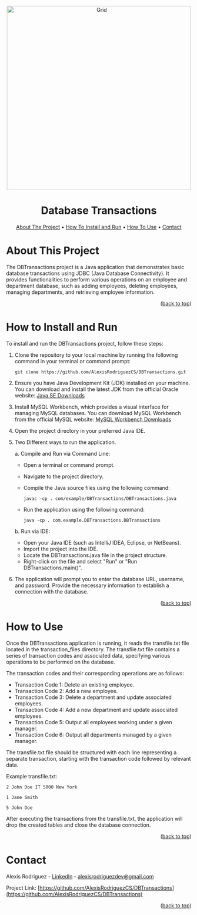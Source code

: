 <a name="readme-top"></a>

<p align="center">
  <img src="https://raw.githubusercontent.com/AlexisRodriguezCS/DBTransactions/master/images/HD.jpg" alt="Grid" style="display:block;margin:auto;" height="500">
</p>
<h1 align="center">Database Transactions</h1>

<!-- TABLE OF CONTENTS -->
<p align="center">
  <a href="#about">About The Project</a> •
  <a href="#install">How To Install and Run</a> •
  <a href="#use">How To Use</a> •
  <a href="#contact">Contact</a>
</p>

<!-- ABOUT -->

<a name="about"></a>

# About This Project

The DBTransactions project is a Java application that demonstrates basic database transactions using JDBC (Java Database Connectivity). It provides functionalities to perform various operations on an employee and department database, such as adding employees, deleting employees, managing departments, and retrieving employee information.

<p align="right">(<a href="#readme-top">back to top</a>)</p>

<a name="install"></a>

<!-- HOW TO INSTALL AND RUN -->

# How to Install and Run

To install and run the DBTransactions project, follow these steps:

1. Clone the repository to your local machine by running the following command in your terminal or command prompt:

   `git clone https://github.com/AlexisRodriguezCS/DBTransactions.git`

2. Ensure you have Java Development Kit (JDK) installed on your machine. You can download and install the latest JDK from the official Oracle website: [Java SE Downloads](https://www.oracle.com/java/technologies/downloads/#java11)

3. Install MySQL Workbench, which provides a visual interface for managing MySQL databases. You can download MySQL Workbench from the official MySQL website: [MySQL Workbench Downloads](https://dev.mysql.com/downloads/workbench/)

4. Open the project directory in your preferred Java IDE.

5. Two Different ways to run the application.

   a. Compile and Run via Command Line:

   - Open a terminal or command prompt.
   - Navigate to the project directory.
   - Compile the Java source files using the following command:

     `javac -cp . com/example/DBTransactions/DBTransactions.java`

   - Run the application using the following command:

     `java -cp . com.example.DBTransactions.DBTransactions`

   b. Run via IDE:

   - Open your Java IDE (such as IntelliJ IDEA, Eclipse, or NetBeans).
   - Import the project into the IDE.
   - Locate the DBTransactions.java file in the project structure.
   - Right-click on the file and select "Run" or "Run DBTransactions.main()".

6. The application will prompt you to enter the database URL, username, and password. Provide the necessary information to establish a connection with the database.

<p align="right">(<a href="#readme-top">back to top</a>)</p>

<a name="use"></a>

<!-- HOW TO USE -->

# How to Use

Once the DBTransactions application is running, it reads the transfile.txt file located in the transaction_files directory. The transfile.txt file contains a series of transaction codes and associated data, specifying various operations to be performed on the database.

The transaction codes and their corresponding operations are as follows:

- Transaction Code 1: Delete an existing employee.
- Transaction Code 2: Add a new employee.
- Transaction Code 3: Delete a department and update associated employees.
- Transaction Code 4: Add a new department and update associated employees.
- Transaction Code 5: Output all employees working under a given manager.
- Transaction Code 6: Output all departments managed by a given manager.

The transfile.txt file should be structured with each line representing a separate transaction, starting with the transaction code followed by relevant data.

Example transfile.txt:

`2 John Doe IT 5000 New York`

`1 Jane Smith`

`5 John Doe`

After executing the transactions from the transfile.txt, the application will drop the created tables and close the database connection.

<p align="right">(<a href="#readme-top">back to top</a>)</p>

<!-- CONTACT -->

<a name="contact"></a>

# Contact

Alexis Rodriguez - [LinkedIn](https://www.linkedin.com/in/alexisrodriguezcs/) - alexisrodriguezdev@gmail.com

Project Link: [https://github.com/AlexisRodriguezCS/DBTransactions](https://github.com/AlexisRodriguezCS/DBTransactions)

<p align="right">(<a href="#readme-top">back to top</a>)</p>

